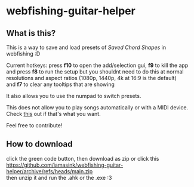# webfishing-guitar-helper  
  
## What is this?  
This is a way to save and load presets of *Saved Chord Shapes* in webfishing :D  
  
Current hotkeys: press **f10** to open the add/selection gui, **f9** to kill the app   
and press **f8** to run the setup but you shouldnt need to do this at normal resolutions and aspect ratios (1080p, 1440p, 4k at 16:9 is the default)  
and **f7** to clear any tooltips that are showing  
  
It also allows you to use the numpad to switch presets.  
  
This does not allow you to play songs automatically or with a MIDI device. Check [this](https://steamcommunity.com/sharedfiles/filedetails/?id=3352573634) out if that's what you want.  
  
  
  
Feel free to contribute!  


## How to download
click the green code button, then download as zip or click this    
https://github.com/iamasink/webfishing-guitar-helper/archive/refs/heads/main.zip  
then unzip it and run the .ahk or the .exe :3  
